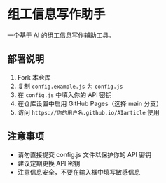 # 组工信息写作助手

一个基于 AI 的组工信息写作辅助工具。

## 部署说明

1. Fork 本仓库
2. 复制 `config.example.js` 为 `config.js`
3. 在 `config.js` 中填入你的 API 密钥
4. 在仓库设置中启用 GitHub Pages（选择 main 分支）
5. 访问 `https://你的用户名.github.io/AIarticle` 使用

## 注意事项

- 请勿直接提交 config.js 文件以保护你的 API 密钥
- 建议定期更换 API 密钥
- 注意信息安全，不要在输入框中填写敏感信息
